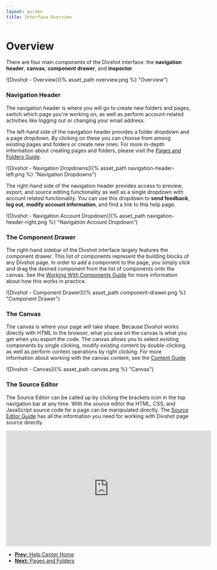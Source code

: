 ```yaml
---
layout: guides
title: Interface Overview
---
```


<h1 class='page-header'>Overview</h1>

<p class='lead'>There are four main components of the Divshot interface: the <b>navigation header</b>, <b>canvas</b>, <b>component drawer</b>, and <b>inspector</b>.</p>

![Divshot - Overview]({% asset_path overview.png %} "Overview")

### Navigation Header

The navigation header is where you will go to create new folders and pages, switch which page you're working on, as well as perform account-related activities like logging out or changing your email address.

The left-hand side of the navigation header provides a folder dropdown and a page dropdown. By clicking on these you can choose from among existing pages and folders or create new ones. For more in-depth information about creating pages and folders, please visit the [Pages and Folders Guide](/guides/pages.html).

![Divshot - Navigation Dropdowns]({% asset_path navigation-header-left.png %} "Navigation Dropdowns")

The right-hand side of the navigation header provides access to preview, export, and source editing functionality as well as a single dropdown with account related functionality. You can use this dropdown to **send feedback**, **log out**, **modify account information**, and find a link to this help page.

![Divshot - Navigation Account Dropdown]({% asset_path navigation-header-right.png %} "Navigation Account Dropdown")

### The Component Drawer

The right-hand sidebar of the Divshot interface largely features the component drawer. This list of components represent the building blocks of any Divshot page. In order to add a component to the page, you simply click and drag the desired component from the list of components onto the canvas. See the [Working With Components Guide](/guides/components.html) for more information about how this works in practice.

![Divshot - Component Drawer]({% asset_path component-drawer.png %} "Component Drawer")

### The Canvas

The canvas is where your page will take shape. Because Divshot works directly with HTML in the browser, what you see on the canvas is what you get when you export the code. The canvas allows you to select existing components by single clicking, modify existing content by double-clicking, as well as perform context operations by right clicking. For more information about working with the canvas content, see the [Content Guide](/guides/content.html)

![Divshot - Canvas]({% asset_path canvas.png %} "Canvas")

### The Source Editor

The Source Editor can be called up by clicking the brackets icon in the top navigation bar at any time. With the source editor the HTML, CSS, and JavaScript source code for a page can be manipulated directly. The [Source Editor Guide](/guides/source.html) has all the information you need for working with Divshot page source directly.

<iframe width="560" height="315" src="http://www.youtube.com/embed/Vg6xEz-3VKk?rel=0" frameborder="0" allowfullscreen></iframe>

<ul class="pager">
	<li><a href="/"><b>Prev:</b> Help Center Home</a</li>
	<li><a href="/guides/pages.html"><b>Next:</b> Pages and Folders</a</li>
</ul>